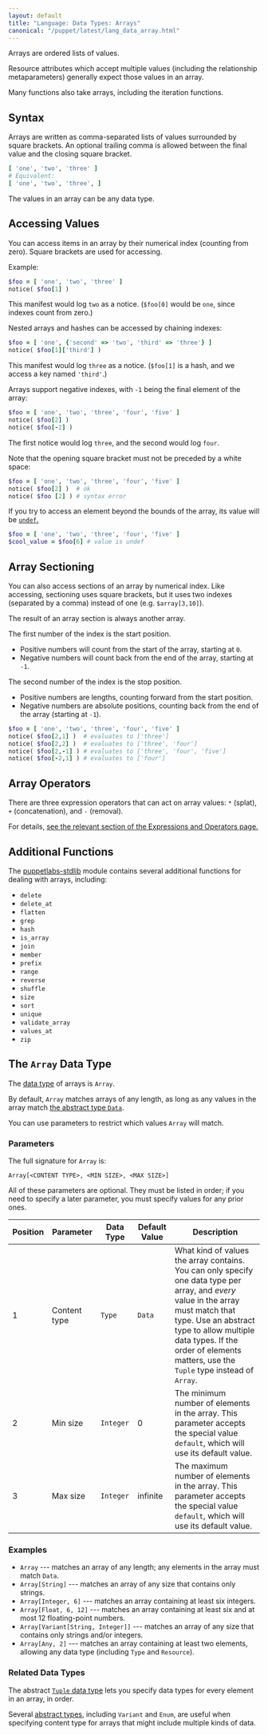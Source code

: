 ```yaml
---
layout: default
title: "Language: Data Types: Arrays"
canonical: "/puppet/latest/lang_data_array.html"
---
```


[undef]: ./lang_data_undef.html
[stdlib]: http://forge.puppetlabs.com/puppetlabs/stdlib
[data type]: ./lang_data_type.html
[tuple]: ./lang_data_abstract.html#tuple
[data]: ./lang_data_abstract.html#data
[abstract types]: ./lang_data_abstract.html

Arrays are ordered lists of values.

Resource attributes which accept multiple values (including the relationship metaparameters) generally expect those values in an array.

Many functions also take arrays, including the iteration functions.

## Syntax

Arrays are written as comma-separated lists of values surrounded by square brackets. An optional trailing comma is allowed between the final value and the closing square bracket.

~~~ ruby
[ 'one', 'two', 'three' ]
# Equivalent:
[ 'one', 'two', 'three', ]
~~~

The values in an array can be any data type.


## Accessing Values

You can access items in an array by their numerical index (counting from zero). Square brackets are used for accessing.

Example:

~~~ ruby
$foo = [ 'one', 'two', 'three' ]
notice( $foo[1] )
~~~

This manifest would log `two` as a notice. (`$foo[0]` would be `one`, since indexes count from zero.)

Nested arrays and hashes can be accessed by chaining indexes:

~~~ ruby
$foo = [ 'one', {'second' => 'two', 'third' => 'three'} ]
notice( $foo[1]['third'] )
~~~

This manifest would log `three` as a notice. (`$foo[1]` is a hash, and we access a key named `'third'`.)

Arrays support negative indexes, with `-1` being the final element of the array:

~~~ ruby
$foo = [ 'one', 'two', 'three', 'four', 'five' ]
notice( $foo[2] )
notice( $foo[-2] )
~~~

The first notice would log `three`, and the second would log `four`.

Note that the opening square bracket must not be preceded by a white space:

~~~ ruby
$foo = [ 'one', 'two', 'three', 'four', 'five' ]
notice( $foo[2] )  # ok
notice( $foo [2] ) # syntax error
~~~

If you try to access an element beyond the bounds of the array, its value will be [`undef`.][undef]

~~~ ruby
$foo = [ 'one', 'two', 'three', 'four', 'five' ]
$cool_value = $foo[6] # value is undef
~~~


## Array Sectioning

You can also access sections of an array by numerical index. Like accessing, sectioning uses square brackets, but it uses two indexes (separated by a comma) instead of one (e.g. `$array[3,10]`).

The result of an array section is always another array.

The first number of the index is the start position.

* Positive numbers will count from the start of the array, starting at `0`.
* Negative numbers will count back from the end of the array, starting at `-1`.

The second number of the index is the stop position.

* Positive numbers are lengths, counting forward from the start position.
* Negative numbers are absolute positions, counting back from the end of the array (starting at `-1`).

~~~ ruby
$foo = [ 'one', 'two', 'three', 'four', 'five' ]
notice( $foo[2,1] )  # evaluates to ['three']
notice( $foo[2,2] )  # evaluates to ['three', 'four']
notice( $foo[2,-1] ) # evaluates to ['three', 'four', 'five']
notice( $foo[-2,1] ) # evaluates to ['four']
~~~

## Array Operators

There are three expression operators that can act on array values: `*` (splat), `+` (concatenation), and `-` (removal).

For details, [see the relevant section of the Expressions and Operators page.](./lang_expressions.html#array-operators)


## Additional Functions

The [puppetlabs-stdlib][stdlib] module contains several additional functions for dealing with arrays, including:

* `delete`
* `delete_at`
* `flatten`
* `grep`
* `hash`
* `is_array`
* `join`
* `member`
* `prefix`
* `range`
* `reverse`
* `shuffle`
* `size`
* `sort`
* `unique`
* `validate_array`
* `values_at`
* `zip`

## The `Array` Data Type

The [data type][] of arrays is `Array`.

By default, `Array` matches arrays of any length, as long as any values in the array match [the abstract type `Data`][data].

You can use parameters to restrict which values `Array` will match.

### Parameters

The full signature for `Array` is:

    Array[<CONTENT TYPE>, <MIN SIZE>, <MAX SIZE>]

All of these parameters are optional. They must be listed in order; if you need to specify a later parameter, you must specify values for any prior ones.

Position | Parameter        | Data Type | Default Value | Description
---------| -----------------|-----------|---------------|------------
1 | Content type | `Type`    | `Data`   | What kind of values the array contains. You can only specify one data type per array, and _every_ value in the array must match that type. Use an abstract type to allow multiple data types. If the order of elements matters, use the `Tuple` type instead of `Array`.
2 | Min size     | `Integer` | 0        | The minimum number of elements in the array. This parameter accepts the special value `default`, which will use its default value.
3 | Max size     | `Integer` | infinite | The maximum number of elements in the array. This parameter accepts the special value `default`, which will use its default value.


### Examples

* `Array` --- matches an array of any length; any elements in the array must match `Data`.
* `Array[String]` --- matches an array of any size that contains only strings.
* `Array[Integer, 6]` --- matches an array containing at least six integers.
* `Array[Float, 6, 12]` --- matches an array containing at least six and at most 12 floating-point numbers.
* `Array[Variant[String, Integer]]` --- matches an array of any size that contains only strings and/or integers.
* `Array[Any, 2]` --- matches an array containing at least two elements, allowing any data type (including `Type` and `Resource`).

### Related Data Types

The abstract [`Tuple` data type][tuple] lets you specify data types for every element in an array, in order.

Several [abstract types][], including `Variant` and `Enum`, are useful when specifying content type for arrays that might include multiple kinds of data.
